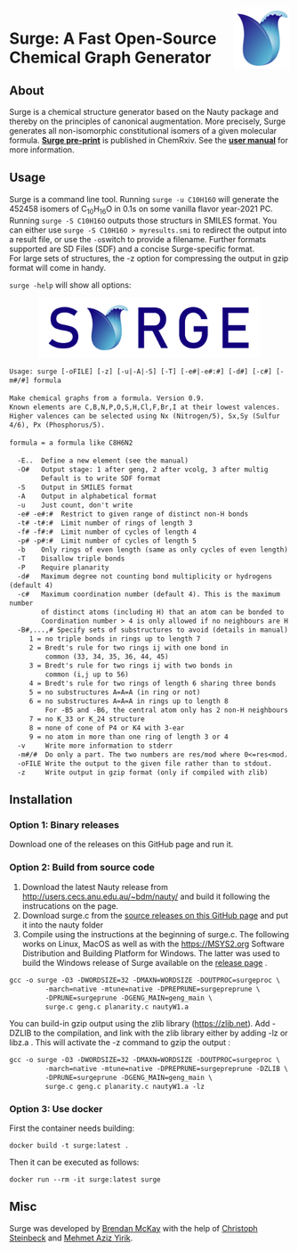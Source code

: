 <img src="resources/Ulogo.png" alt="drawing" width="100" align = "right"/>

# Surge: A Fast Open-Source Chemical Graph Generator
## About
Surge is a chemical structure generator based on the Nauty package and thereby on the principles of canonical augmentation.
More precisely, Surge generates all non-isomorphic constitutional isomers of a given molecular formula. [**Surge pre-print**](https://chemrxiv.org/engage/chemrxiv/article-details/61addca06d4e8fe372abeade) is published in ChemRxiv.
See the [**user manual**](https://github.com/StructureGenerator/SURGE/blob/main/doc/surge1_0.pdf) for more information. 

## Usage
Surge is a command line tool. Running `surge -u C10H16O` will generate the 452458 isomers of C<sub>10</sub>H<sub>16</sub>O in 0.1s on some vanilla flavor year-2021 PC. Running `surge -S C10H16O` outputs those structurs in SMILES format. You can either use `surge -S C10H16O > myresults.smi` to redirect the output into a result file, or use the `-o`switch to provide a filename. Further formats supported are SD Files (SDF) and a concise Surge-specific format.  
For large sets of structures, the -z option for compressing the output in gzip format will come in handy.

`surge -help` will show all options:

<p align="center">
  <img src="resources/logo.png" alt="drawing" width="400"
</p>

```
Usage: surge [-oFILE] [-z] [-u|-A|-S] [-T] [-e#|-e#:#] [-d#] [-c#] [-m#/#] formula

Make chemical graphs from a formula. Version 0.9.
Known elements are C,B,N,P,O,S,H,Cl,F,Br,I at their lowest valences.
Higher valences can be selected using Nx (Nitrogen/5), Sx,Sy (Sulfur 4/6), Px (Phosphorus/5).

formula = a formula like C8H6N2

  -E..  Define a new element (see the manual)
  -O#   Output stage: 1 after geng, 2 after vcolg, 3 after multig
        Default is to write SDF format
  -S    Output in SMILES format
  -A    Output in alphabetical format
  -u    Just count, don't write
  -e# -e#:#  Restrict to given range of distinct non-H bonds
  -t# -t#:#  Limit number of rings of length 3
  -f# -f#:#  Limit number of cycles of length 4
  -p# -p#:#  Limit number of cycles of length 5
  -b    Only rings of even length (same as only cycles of even length)
  -T    Disallow triple bonds
  -P    Require planarity
  -d#   Maximum degree not counting bond multiplicity or hydrogens (default 4)
  -c#   Maximum coordination number (default 4). This is the maximum number
        of distinct atoms (including H) that an atom can be bonded to
        Coordination number > 4 is only allowed if no neighbours are H
  -B#,...,# Specify sets of substructures to avoid (details in manual)
     1 = no triple bonds in rings up to length 7
     2 = Bredt's rule for two rings ij with one bond in
         common (33, 34, 35, 36, 44, 45)
     3 = Bredt's rule for two rings ij with two bonds in
         common (i,j up to 56)
     4 = Bredt's rule for two rings of length 6 sharing three bonds
     5 = no substructures A=A=A (in ring or not)
     6 = no substructures A=A=A in rings up to length 8
         For -B5 and -B6, the central atom only has 2 non-H neighbours
     7 = no K_33 or K_24 structure
     8 = none of cone of P4 or K4 with 3-ear
     9 = no atom in more than one ring of length 3 or 4
  -v     Write more information to stderr
  -m#/#  Do only a part. The two numbers are res/mod where 0<=res<mod.
  -oFILE Write the output to the given file rather than to stdout.
  -z     Write output in gzip format (only if compiled with zlib)
```
## Installation
### Option 1: Binary releases
Download one of the releases on this GitHub page and run it.

### Option 2: Build from source code
1. Download the latest Nauty release from http://users.cecs.anu.edu.au/~bdm/nauty/ and build it following the instrucations on the page.
2. Download surge.c from the [source releases on this GitHub page](https://github.com/StructureGenerator/SURGE/releases) and put it into the nauty folder
3. Compile using the instructions at the beginning of surge.c. The following works on Linux, MacOS as well as with the https://MSYS2.org
Software Distribution and Building Platform for Windows. The latter was used to build the Windows release of Surge available on the [release page](https://github.com/StructureGenerator/SURGE/releases) .
```
gcc -o surge -O3 -DWORDSIZE=32 -DMAXN=WORDSIZE -DOUTPROC=surgeproc \
         -march=native -mtune=native -DPREPRUNE=surgepreprune \
         -DPRUNE=surgeprune -DGENG_MAIN=geng_main \
         surge.c geng.c planarity.c nautyW1.a
```
You can build-in gzip output using the zlib library (https://zlib.net). Add -DZLIB to the compilation, and link with the zlib library either by adding -lz or libz.a . This will activate the -z command to gzip the output :
```
gcc -o surge -O3 -DWORDSIZE=32 -DMAXN=WORDSIZE -DOUTPROC=surgeproc \
         -march=native -mtune=native -DPREPRUNE=surgepreprune -DZLIB \
         -DPRUNE=surgeprune -DGENG_MAIN=geng_main \
         surge.c geng.c planarity.c nautyW1.a -lz
```

### Option 3: Use docker 

First the container needs building:
```
docker build -t surge:latest .
```

Then it can be executed as follows:
```
docker run --rm -it surge:latest surge
```

## Misc
Surge was developed by [Brendan McKay](http://users.cecs.anu.edu.au/~bdm) with the help of [Christoph Steinbeck](https://github.com/steinbeck) and [Mehmet Aziz Yirik](https://github.com/mehmetazizyirik).
